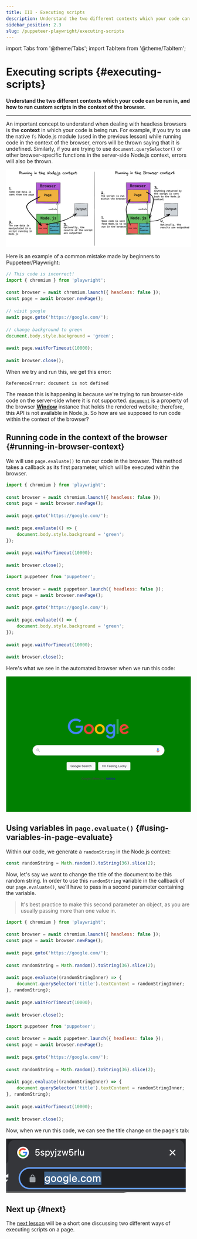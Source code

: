 ```yaml
---
title: III - Executing scripts
description: Understand the two different contexts which your code can be run in, and how to run custom scripts in the context of the browser.
sidebar_position: 2.3
slug: /puppeteer-playwright/executing-scripts
---
```


import Tabs from '@theme/Tabs';
import TabItem from '@theme/TabItem';

# Executing scripts {#executing-scripts}

**Understand the two different contexts which your code can be run in, and how to run custom scripts in the context of the browser.**

---

An important concept to understand when dealing with headless browsers is the **context** in which your code is being run. For example, if you try to use the native `fs` Node.js module (used in the previous lesson) while running code in the context of the browser, errors will be thrown saying that it is undefined. Similarly, if you are trying to use `document.querySelector()` or other browser-specific functions in the server-side Node.js context, errors will also be thrown.

![Diagram explaining the two different contexts your code can be run in](../images/context-diagram.jpg)

Here is an example of a common mistake made by beginners to Puppeteer/Playwright:

```js
// This code is incorrect!
import { chromium } from 'playwright';

const browser = await chromium.launch({ headless: false });
const page = await browser.newPage();

// visit google
await page.goto('https://google.com/');

// change background to green
document.body.style.background = 'green';

await page.waitForTimeout(10000);

await browser.close();
```

When we try and run this, we get this error:

```text
ReferenceError: document is not defined
```

The reason this is happening is because we're trying to run browser-side code on the server-side where it is not supported. [`document`](https://developer.mozilla.org/en-US/docs/Web/API/Document) is a property of the browser [**Window**](https://developer.mozilla.org/en-US/docs/Web/API/Window) instance that holds the rendered website; therefore, this API is not available in Node.js. So how are we supposed to run code within the context of the browser?

## Running code in the context of the browser {#running-in-browser-context}

We will use `page.evaluate()` to run our code in the browser. This method takes a callback as its first parameter, which will be executed within the browser.

<Tabs groupId="main">
<TabItem value="Playwright" label="Playwright">

```javascript
import { chromium } from 'playwright';

const browser = await chromium.launch({ headless: false });
const page = await browser.newPage();

await page.goto('https://google.com/');

await page.evaluate(() => {
    document.body.style.background = 'green';
});

await page.waitForTimeout(10000);

await browser.close();
```

</TabItem>
<TabItem value="Puppeteer" label="Puppeteer">

```javascript
import puppeteer from 'puppeteer';

const browser = await puppeteer.launch({ headless: false });
const page = await browser.newPage();

await page.goto('https://google.com/');

await page.evaluate(() => {
    document.body.style.background = 'green';
});

await page.waitForTimeout(10000);

await browser.close();
```

</TabItem>
</Tabs>

Here's what we see in the automated browser when we run this code:

![Google with the background color changed to green](../images/green-google.png)

## Using variables in `page.evaluate()` {#using-variables-in-page-evaluate}

Within our code, we generate a `randomString` in the Node.js context:

```js
const randomString = Math.random().toString(36).slice(2);
```

Now, let's say we want to change the title of the document to be this random string. In order to use this `randomString` variable in the callback of our `page.evaluate()`, we'll have to pass in a second parameter containing the variable.

> It's best practice to make this second parameter an object, as you are usually passing more than one value in.

<Tabs groupId="main">
<TabItem value="Playwright" label="Playwright">

```javascript
import { chromium } from 'playwright';

const browser = await chromium.launch({ headless: false });
const page = await browser.newPage();

await page.goto('https://google.com/');

const randomString = Math.random().toString(36).slice(2);

await page.evaluate((randomStringInner) => {
    document.querySelector('title').textContent = randomStringInner;
}, randomString);

await page.waitForTimeout(10000);

await browser.close();
```

</TabItem>
<TabItem value="Puppeteer" label="Puppeteer">

```javascript
import puppeteer from 'puppeteer';

const browser = await puppeteer.launch({ headless: false });
const page = await browser.newPage();

await page.goto('https://google.com/');

const randomString = Math.random().toString(36).slice(2);

await page.evaluate((randomStringInner) => {
    document.querySelector('title').textContent = randomStringInner;
}, randomString);

await page.waitForTimeout(10000);

await browser.close();
```

</TabItem>
</Tabs>

Now, when we run this code, we can see the title change on the page's tab:

![Google with the background color changed to green](../images/title-changed.png)

## Next up {#next}

The [next lesson](./injecting_code.md) will be a short one discussing two different ways of executing scripts on a page.
